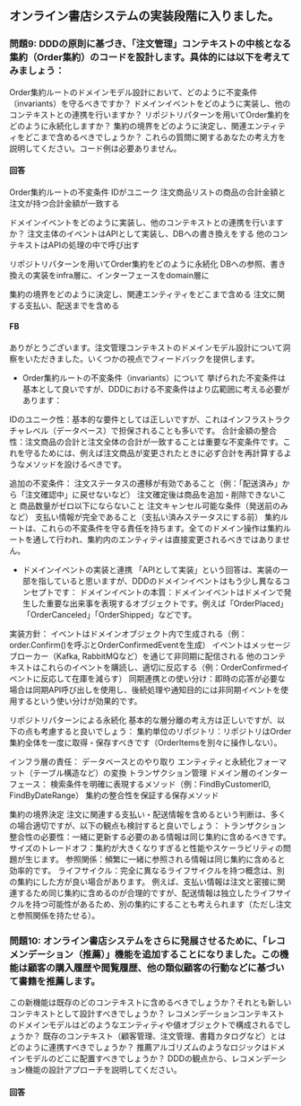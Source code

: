 ## オンライン書店システムの実装段階に入りました。
### 問題9: DDDの原則に基づき、「注文管理」コンテキストの中核となる集約（Order集約）のコードを設計します。具体的には以下を考えてみましょう：

Order集約ルートのドメインモデル設計において、どのように不変条件（invariants）を守るべきですか？
ドメインイベントをどのように実装し、他のコンテキストとの連携を行いますか？
リポジトリパターンを用いてOrder集約をどのように永続化しますか？
集約の境界をどのように決定し、関連エンティティをどこまで含めるべきでしょうか？
これらの質問に関するあなたの考え方を説明してください。コード例は必要ありません。

#### 回答
Order集約ルートの不変条件
IDがユニーク
注文商品リストの商品の合計金額と注文が持つ合計金額が一致する

ドメインイベントをどのように実装し、他のコンテキストとの連携を行いますか？
注文主体のイベントはAPIとして実装し、DBへの書き換えをする
他のコンテキストはAPIの処理の中で呼び出す

リポジトリパターンを用いてOrder集約をどのように永続化
DBへの参照、書き換えの実装をinfra層に、インターフェースをdomain層に

集約の境界をどのように決定し、関連エンティティをどこまで含める
注文に関する支払い、配送までを含める

#### FB
ありがとうございます。注文管理コンテキストのドメインモデル設計について洞察をいただきました。いくつかの視点でフィードバックを提供します。

* Order集約ルートの不変条件（invariants）について
挙げられた不変条件は基本として良いですが、DDDにおける不変条件はより広範囲に考える必要があります：

IDのユニーク性：基本的な要件としては正しいですが、これはインフラストラクチャレベル（データベース）で担保されることも多いです。
合計金額の整合性：注文商品の合計と注文全体の合計が一致することは重要な不変条件です。これを守るためには、例えば注文商品が変更されたときに必ず合計を再計算するようなメソッドを設けるべきです。

追加の不変条件：
注文ステータスの遷移が有効であること（例：「配送済み」から「注文確認中」に戻せないなど）
注文確定後は商品を追加・削除できないこと
商品数量がゼロ以下にならないこと
注文キャンセル可能な条件（発送前のみなど）
支払い情報が完全であること（支払い済みステータスにする前）
集約ルートは、これらの不変条件を守る責任を持ちます。全てのドメイン操作は集約ルートを通して行われ、集約内のエンティティは直接変更されるべきではありません。

* ドメインイベントの実装と連携
「APIとして実装」という回答は、実装の一部を指していると思いますが、DDDのドメインイベントはもう少し異なるコンセプトです：
ドメインイベントの本質：ドメインイベントはドメインで発生した重要な出来事を表現するオブジェクトです。例えば「OrderPlaced」「OrderCanceled」「OrderShipped」などです。

実装方針：
イベントはドメインオブジェクト内で生成される（例：order.Confirm()を呼ぶとOrderConfirmedEventを生成）
イベントはメッセージブローカー（Kafka, RabbitMQなど）を通じて非同期に配信される
他のコンテキストはこれらのイベントを購読し、適切に反応する（例：OrderConfirmedイベントに反応して在庫を減らす）
同期連携との使い分け：即時の応答が必要な場合は同期API呼び出しを使用し、後続処理や通知目的には非同期イベントを使用するという使い分けが効果的です。

リポジトリパターンによる永続化
基本的な層分離の考え方は正しいですが、以下の点も考慮すると良いでしょう：
集約単位のリポジトリ：リポジトリはOrder集約全体を一度に取得・保存すべきです（OrderItemsを別々に操作しない）。

インフラ層の責任：
データベースとのやり取り
エンティティと永続化フォーマット（テーブル構造など）の変換
トランザクション管理
ドメイン層のインターフェース：
検索条件を明確に表現するメソッド（例：FindByCustomerID, FindByDateRange）
集約の整合性を保証する保存メソッド

集約の境界決定
注文に関連する支払い・配送情報を含めるという判断は、多くの場合適切ですが、以下の観点も検討すると良いでしょう：
トランザクション整合性の必要性：一緒に更新する必要のある情報は同じ集約に含めるべきです。
サイズのトレードオフ：集約が大きくなりすぎると性能やスケーラビリティの問題が生じます。
参照関係：頻繁に一緒に参照される情報は同じ集約に含めると効率的です。
ライフサイクル：完全に異なるライフサイクルを持つ概念は、別の集約にした方が良い場合があります。
例えば、支払い情報は注文と密接に関連するため同じ集約に含めるのが合理的ですが、配送情報は独立したライフサイクルを持つ可能性があるため、別の集約にすることも考えられます（ただし注文と参照関係を持たせる）。

### 問題10: オンライン書店システムをさらに発展させるために、「レコメンデーション（推薦）」機能を追加することになりました。この機能は顧客の購入履歴や閲覧履歴、他の類似顧客の行動などに基づいて書籍を推薦します。
この新機能は既存のどのコンテキストに含めるべきでしょうか？それとも新しいコンテキストとして設計すべきでしょうか？
レコメンデーションコンテキストのドメインモデルはどのようなエンティティや値オブジェクトで構成されるでしょうか？
既存のコンテキスト（顧客管理、注文管理、書籍カタログなど）とはどのように連携すべきでしょうか？
推薦アルゴリズムのようなロジックはドメインモデルのどこに配置すべきでしょうか？
DDDの観点から、レコメンデーション機能の設計アプローチを説明してください。

#### 回答
